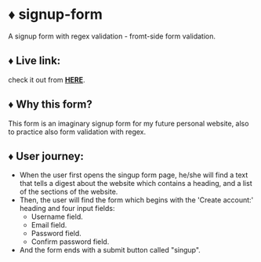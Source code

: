 # ♦ signup-form
A signup form with regex validation - fromt-side form validation.

## ♦ Live link:
check it out from **[HERE](https://moustf.github.io/signup-form/)**.

## ♦ Why this form?

This form is an imaginary signup form for my future personal website, also to practice also form validation with regex.
## ♦ User journey:
- When the user first opens the singup form page, he/she will find a text that tells a digest about the website which contains a heading, and a list of the sections of the website.
- Then, the user will find the form which begins with the 'Create account:' heading and four input fields: 
  - Username field.
  - Email field.
  - Password field.
  - Confirm password field.
- And the form ends with a submit button called "singup".
